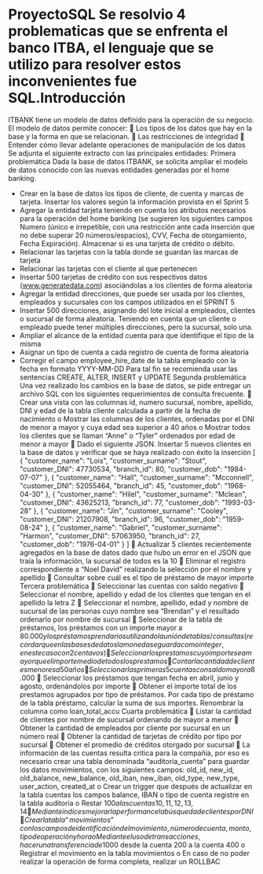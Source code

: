 # ProyectoSQL  Se resolvio 4 problematicas que se enfrenta el banco ITBA, el lenguaje que se utilizo para resolver estos inconvenientes fue SQL.Introducción
ITBANK tiene un modelo de datos definido para la operación de su negocio. El 
modelo de datos permite conocer:
 Los tipos de los datos que hay en la base y la forma en que se relacionan.
 Las restricciones de integridad
 Entender cómo llevar adelante operaciones de manipulación de los datos
Se adjunta el siguiente extracto con las principales entidades:
Primera problemática
Dada la base de datos ITBANK, se solicita ampliar el modelo de datos 
conocido con las nuevas entidades generadas por el home banking.
- Crear en la base de datos los tipos de cliente, de cuenta y marcas de 
tarjeta. Insertar los valores según la información provista en el Sprint 
5
- Agregar la entidad tarjeta teniendo en cuenta los atributos 
necesarios para la operación del home banking (se sugieren los 
siguientes campos Numero (único e irrepetible, con una restricción 
ante cada inserción que no debe superar 20 números/espacios), CVV, 
Fecha de otorgamiento, Fecha Expiración). Almacenar si es una 
tarjeta de crédito o débito. 
- Relacionar las tarjetas con la tabla donde se guardan las marcas de 
tarjeta
- Relacionar las tarjetas con el cliente al que pertenecen
- Insertar 500 tarjetas de crédito con sus respectivos datos 
(www.generatedata.com) asociándolas a los clientes de forma 
aleatoria
- Agregar la entidad direcciones, que puede ser usada por los clientes, 
empleados y sucursales con los campos utilizados en el SPRINT 5
- Insertar 500 direcciones, asignando del lote inicial a empleados, 
clientes o sucursal de forma aleatoria. Teniendo en cuenta que un 
cliente o empleado puede tener múltiples direcciones, pero la 
sucursal, solo una.
- Ampliar el alcance de la entidad cuenta para que identifique el tipo de 
la misma
- Asignar un tipo de cuenta a cada registro de cuenta de forma 
aleatoria
- Corregir el campo employee_hire_date de la tabla empleado con la 
fecha en formato YYYY-MM-DD
Para tal fin se recomienda usar las sentencias CREATE, ALTER, INSERT y 
UPDATE
Segunda problemática 
Una vez realizado los cambios en la base de datos, se pide entregar un archivo SQL 
con los siguientes requerimientos de consulta frecuente.
 Crear una vista con las columnas id, numero sucursal, nombre, apellido, DNI 
y edad de la tabla cliente calculada a partir de la fecha de nacimiento
o Mostrar las columnas de los clientes, ordenadas por el DNI de menor 
a mayor y cuya edad sea superior a 40 años
o Mostrar todos los clientes que se llaman “Anne” o “Tyler” ordenados 
por edad de menor a mayor
 Dado el siguiente JSON. Insertar 5 nuevos clientes en la base de datos y 
verificar que se haya realizado con éxito la inserción
[
{
"customer_name": "Lois",
"customer_surname": "Stout",
"customer_DNI": 47730534,
"branch_id": 80,
"customer_dob": "1984-07-07"
},
{
"customer_name": "Hall",
"customer_surname": "Mcconnell",
"customer_DNI": 52055464,
"branch_id": 45,
"customer_dob": "1968-04-30"
},
{
"customer_name": "Hilel",
"customer_surname": "Mclean",
"customer_DNI": 43625213,
"branch_id": 77,
"customer_dob": "1993-03-28"
},
{
"customer_name": "Jin",
"customer_surname": "Cooley",
"customer_DNI": 21207908,
"branch_id": 96,
"customer_dob": "1959-08-24"
},
{
"customer_name": "Gabriel",
"customer_surname": "Harmon",
"customer_DNI": 57063950,
"branch_id": 27,
"customer_dob": "1976-04-01"
}
]
 Actualizar 5 clientes recientemente agregados en la base de datos dado que 
hubo un error en el JSON que traía la información, la sucursal de todos es 
la 10
 Eliminar el registro correspondiente a “Noel David” realizando la selección 
por el nombre y apellido
 Consultar sobre cuál es el tipo de préstamo de mayor importe
Tercera problemática 
 Seleccionar las cuentas con saldo negativo
 Seleccionar el nombre, apellido y edad de los clientes que tengan en el 
apellido la letra Z
 Seleccionar el nombre, apellido, edad y nombre de sucursal de las personas 
cuyo nombre sea “Brendan” y el resultado ordenarlo por nombre de 
sucursal
 Seleccionar de la tabla de préstamos, los préstamos con un importe mayor
a $80.000 y los préstamos prendarios utilizando la unión de 
tablas/consultas (recordar que en las bases de datos la moneda se guarda 
como integer, en este caso con 2 centavos)
 Seleccionar los prestamos cuyo importe sea mayor que el importe medio de 
todos los prestamos
 Contar la cantidad de clientes menores a 50 años
 Seleccionar las primeras 5 cuentas con saldo mayor a 8.000$
 Seleccionar los préstamos que tengan fecha en abril, junio y agosto, 
ordenándolos por importe
 Obtener el importe total de los prestamos agrupados por tipo de préstamos. 
Por cada tipo de préstamo de la tabla préstamo, calcular la suma de sus 
importes. Renombrar la columna como loan_total_accu
Cuarta problemática 
 Listar la cantidad de clientes por nombre de sucursal ordenando de mayor 
a menor
 Obtener la cantidad de empleados por cliente por sucursal en un número
real
 Obtener la cantidad de tarjetas de crédito por tipo por sucursal
 Obtener el promedio de créditos otorgado por sucursal
 La información de las cuentas resulta critica para la compañía, por eso es 
necesario crear una tabla denominada “auditoria_cuenta” para guardar los 
datos movimientos, con los siguientes campos: old_id, new_id, old_balance, 
new_balance, old_iban, new_iban, old_type, new_type, user_action, 
created_at
o Crear un trigger que después de actualizar en la tabla cuentas los 
campos balance, IBAN o tipo de cuenta registre en la tabla auditoria
o Restar $100 a las cuentas 10,11,12,13,14
 Mediante índices mejorar la performance la búsqueda de clientes por DNI
 Crear la tabla “movimientos” con los campos de identificación del 
movimiento, número de cuenta, monto, tipo de operación y hora
o Mediante el uso de transacciones, hacer una transferencia de 1000$ 
desde la cuenta 200 a la cuenta 400
o Registrar el movimiento en la tabla movimientos
o En caso de no poder realizar la operación de forma completa, realizar 
un ROLLBAC
